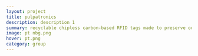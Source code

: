 ```yaml
---
layout: project
title: pulpatronics
description: description 1
summary: recyclable chipless carbon-based RFID tags made to preserve our world’s natural resources
image: pt nbg.png
hover: pt.png
category: group
---
```


